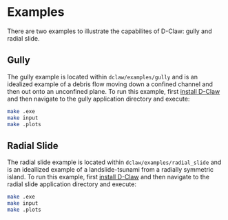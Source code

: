 # Examples

There are two examples to illustrate the capabilites of D-Claw: gully and radial slide. 

## Gully 

The gully example is located within `dclaw/examples/gully` and is an idealized example of a debris flow moving down a confined channel and then out onto an unconfined plane. To run this example, first [install D-Claw](#install-dclaw) and then navigate to the gully application directory and execute: 

```bash 
make .exe
make input
make .plots
```

## Radial Slide

The radial slide example is located within `dclaw/examples/radial_slide` and is an ideallized example of a landslide-tsunami from a radially symmetric island. To run this example, first [install D-Claw](#install-dclaw) and then navigate to the radial slide application directory and execute: 

```bash 
make .exe
make input
make .plots
```